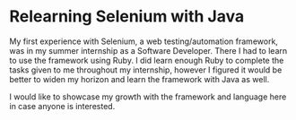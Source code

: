 ﻿# Relearning Selenium with Java

My first experience with Selenium, a web testing/automation framework, was in my summer internship as a Software Developer. There I had to learn to use the framework using Ruby. I did learn enough Ruby to complete the tasks given to me throughout my internship, however I figured it would be better to widen my horizon and learn the framework with Java as well. 

I would like to showcase my growth with the framework and language here in case anyone is interested.
